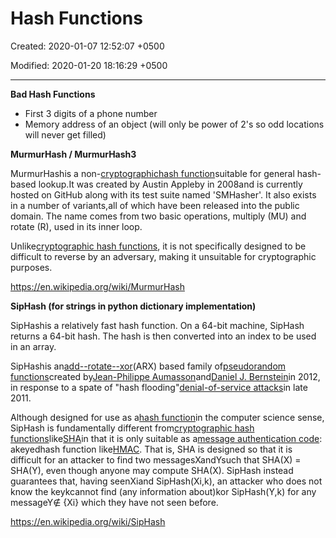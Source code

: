 # Hash Functions

Created: 2020-01-07 12:52:07 +0500

Modified: 2020-01-20 18:16:29 +0500

---

**Bad Hash Functions**
-   First 3 digits of a phone number
-   Memory address of an object (will only be power of 2's so odd locations will never get filled)



**MurmurHash / MurmurHash3**

MurmurHashis a non-[cryptographic](https://en.wikipedia.org/wiki/Cryptographic_hash_function)[hash function](https://en.wikipedia.org/wiki/Hash_function)suitable for general hash-based lookup.It was created by Austin Appleby in 2008and is currently hosted on GitHub along with its test suite named 'SMHasher'. It also exists in a number of variants,all of which have been released into the public domain. The name comes from two basic operations, multiply (MU) and rotate (R), used in its inner loop.



Unlike[cryptographic hash functions](https://en.wikipedia.org/wiki/Cryptographic_hash_function), it is not specifically designed to be difficult to reverse by an adversary, making it unsuitable for cryptographic purposes.



<https://en.wikipedia.org/wiki/MurmurHash>



**SipHash (for strings in python dictionary implementation)**

SipHashis a relatively fast hash function. On a 64-bit machine, SipHash returns a 64-bit hash. The hash is then converted into an index to be used in an array.



SipHashis an[add--rotate--xor](https://en.wikipedia.org/wiki/Block_cipher#ARX_(add%E2%80%93rotate%E2%80%93xor))(ARX) based family of[pseudorandom functions](https://en.wikipedia.org/wiki/Pseudorandom_function)created by[Jean-Philippe Aumasson](https://en.wikipedia.org/w/index.php?title=Jean-Philippe_Aumasson&action=edit&redlink=1)and[Daniel J. Bernstein](https://en.wikipedia.org/wiki/Daniel_J._Bernstein)in 2012, in response to a spate of "hash flooding"[denial-of-service attacks](https://en.wikipedia.org/wiki/Denial-of-service_attack)in late 2011.



Although designed for use as a[hash function](https://en.wikipedia.org/wiki/Hash_function)in the computer science sense, SipHash is fundamentally different from[cryptographic hash functions](https://en.wikipedia.org/wiki/Cryptographic_hash_functions)like[SHA](https://en.wikipedia.org/wiki/Secure_Hash_Algorithm)in that it is only suitable as a[message authentication code](https://en.wikipedia.org/wiki/Message_authentication_code): akeyedhash function like[HMAC](https://en.wikipedia.org/wiki/HMAC). That is, SHA is designed so that it is difficult for an attacker to find two messagesXandYsuch that SHA(X) = SHA(Y), even though anyone may compute SHA(X). SipHash instead guarantees that, having seenXiand SipHash(Xi,k), an attacker who does not know the keykcannot find (any information about)kor SipHash(Y,k) for any messageY∉ {Xi} which they have not seen before.



<https://en.wikipedia.org/wiki/SipHash>
